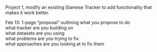 Project 1, modify an existing Siamese Tracker to add functionality that makes it work better.  

Feb 13: 1-page “proposal” outlining what you propose to do  
what tracker are you building on  
what datasets are you using  
what problems are you trying to fix   
what approaches are you looking at to fix them
